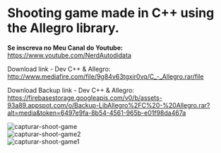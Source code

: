# Shooting game made in C++ using the Allegro library.

<b>Se inscreva no Meu Canal do Youtube:</b><br>
https://www.youtube.com/NerdAutodidata

Download link - Dev C++ & Allegro:<br>
http://www.mediafire.com/file/9g84v63tgxir0vq/C_-_Allegro.rar/file

Download Backup link - Dev C++ & Allegro:<br>
https://firebasestorage.googleapis.com/v0/b/assets-93a89.appspot.com/o/Backup-LibAllegro%2FC%20-%20Allegro.rar?alt=media&token=6497e9fa-8b54-4561-965b-e01f98da467a

![capturar-shoot-game](https://user-images.githubusercontent.com/35077695/150053183-18ba285f-8d16-4e4d-946f-20b6cd18541b.PNG)<br>
![capturar-shoot-game2](https://user-images.githubusercontent.com/35077695/150053463-93f29f99-38f7-42ef-8e09-9eceb2df3e5f.png)<br>
![capturar-shoot-game1](https://user-images.githubusercontent.com/35077695/150053456-690c5b60-4d03-44ba-9c33-a037f049eada.png)
